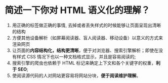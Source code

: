 # 简述一下你对 HTML 语义化的理解？

1. 用正确的标签做正确的事情, 去掉或者丢失样式的时候能够让页面呈现出清晰的结构
2. 方便其他设备解析（如屏幕阅读器、盲人阅读器、移动设备）以意义的方式来渲染网页
3. 让页面的**内容结构化，结构更清晰**，便于对浏览器、搜索引擎解析；即使在没有样式 CSS 情况下也以一种文档格式显示，并且是容易阅读的;
4. 搜索引擎的爬虫也依赖于 HTML 标记来确定上下文和各个关键字的权重，**利于 SEO**;
5. 使阅读源代码的人对网站更容易将网站分块，**便于阅读维护理解**。

